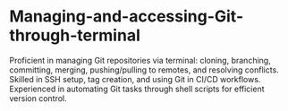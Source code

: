 # Managing-and-accessing-Git-through-terminal
Proficient in managing Git repositories via terminal: cloning, branching, committing, merging, pushing/pulling to remotes, and resolving conflicts. Skilled in SSH setup, tag creation, and using Git in CI/CD workflows. Experienced in automating Git tasks through shell scripts for efficient version control.
